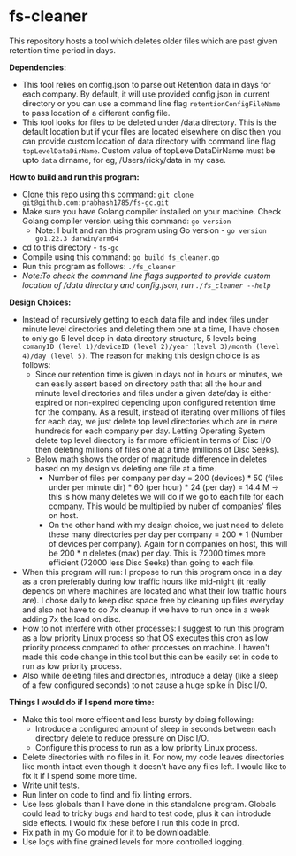 # fs-cleaner
This repository hosts a tool which deletes older files which are past given retention time period in days.

**Dependencies:**
- This tool relies on config.json to parse out Retention data in days for each company. By default, it will use provided config.json in current directory or you can use a command line flag ```retentionConfigFileName``` to pass location of a different config file.
- This tool looks for files to be deleted under /data directory. This is the default location but if your files are located elsewhere on disc then you can provide custom location of data directory with command line flag ```topLevelDataDirName```. Custom value of topLevelDataDirName must be upto ```data``` dirname, for eg, /Users/ricky/data in my case.

**How to build and run this program:**
- Clone this repo using this command: ```git clone git@github.com:prabhash1785/fs-gc.git```
- Make sure you have Golang compiler installed on your machine. Check Golang compiler version using this command: ```go version```
  -   Note: I built and ran this program using Go version - ```go version go1.22.3 darwin/arm64```
-   cd to this directory - ```fs-gc```
-   Compile using this command: ```go build fs_cleaner.go```
-   Run this program as follows: ```./fs_cleaner```
  - _Note:To check the command line flags supported to provide custom location of /data directory and config.json, run ```./fs_cleaner --help```_


**Design Choices:**
- Instead of recursively getting to each data file and index files under minute level directories and deleting them one at a time, I have chosen to only go 5 level deep in data directory structure, 5 levels being ```comanyID (level 1)/deviceID (level 2)/year (level 3)/month (level 4)/day (level 5)```. The reason for making this design choice is as follows:
  - Since our retention time is given in days not in hours or minutes, we can easily assert based on directory path that all the hour and minute level directories and files under a given date/day is either expired or non-expired depending upon configured retention time for the company. As a result, instead of iterating over millions of files for each day, we just delete top level directories which are in mere hundreds for each company per day. Letting Operating System delete top level directory is far more efficient in terms of Disc I/O then deleting millions of files one at a time (millions of Disc Seeks).
  - Below math shows the order of magnitude difference in deletes based on my design vs deleting one file at a time.
    - Number of files per company per day = 200 (devices) * 50 (files under per minute dir) * 60 (per hour) * 24 (per day) = 14.4 M  -> this is how many deletes we will do if we go to each file for each company. This would be multiplied by nuber of companies' files on host.
    - On the other hand with my design choice, we just need to delete these many directories per day per company = 200 * 1 (Number of devices per company). Again for n companies on host, this will be 200 * n deletes (max) per day. This is 72000 times more efficient (72000 less Disc Seeks) than going to each file.<br>
- When this program will run: I propose to run this program once in a day as a cron preferably during low traffic hours like mid-night (it really depends on where machines are located and what their low traffic hours are). I chose daily to keep disc space free by cleaning up files everyday and also not have to do 7x cleanup if we have to run once in a week adding 7x the load on disc.
- How to not interfere with other processes: I suggest to run this program as a low priority Linux process so that OS executes this cron as low priority process compared to other processes on machine. I haven't made this code change in this tool but this can be easily set in code to run as low priority process.
- Also while deleting files and directories, introduce a delay (like a sleep of a few configured seconds) to not cause a huge spike in Disc I/O.

**Things I would do if I spend more time:**
- Make this tool more efficent and less bursty by doing following:
  - Introduce a configured amount of sleep in seconds between each directory delete to reduce pressure on Disc I/O.
  - Configure this process to run as a low priority Linux process.
- Delete directories with no files in it. For now, my code leaves directories like month intact even though it doesn't have any files left. I would like to fix it if I spend some more time.
- Write unit tests.
- Run linter on code to find and fix linting errors.
- Use less globals than I have done in this standalone program. Globals could lead to tricky bugs and hard to test code, plus it can introdude side effects. I would fix these before I run this code in prod.
- Fix path in my Go module for it to be downloadable.
- Use logs with fine grained levels for more controlled logging.
